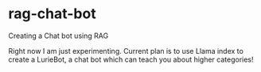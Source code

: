 # rag-chat-bot
Creating a Chat bot using RAG


Right now I am just experimenting. Current plan is to use Llama index to create a LurieBot, a chat bot which can teach you about higher categories!